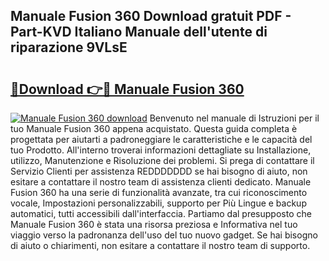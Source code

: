 ## Manuale Fusion 360 Download gratuit PDF - Part-KVD Italiano Manuale dell'utente di riparazione 9VLsE

# <h2><a href="http://dfa1dh.blite.top/?on=Manuale+Fusion+360">🔗Download 👉🔴 Manuale Fusion 360</a></h2>

[![Manuale Fusion 360 download](https://i.imgur.com/lujVjoI.png)](http://dfa1dh.blite.top/?on=Manuale+Fusion+360)
Benvenuto nel manuale di Istruzioni per il tuo Manuale Fusion 360 appena acquistato. Questa guida completa è progettata per aiutarti a padroneggiare le caratteristiche e le capacità del tuo Prodotto. All'interno troverai informazioni dettagliate su Installazione, utilizzo, Manutenzione e Risoluzione dei problemi. Si prega di contattare il Servizio Clienti per assistenza REDDDDDDD se hai bisogno di aiuto, non esitare a contattare il nostro team di assistenza clienti dedicato. Manuale Fusion 360 ha una serie di funzionalità avanzate, tra cui riconoscimento vocale, Impostazioni personalizzabili, supporto per Più Lingue e backup automatici, tutti accessibili dall'interfaccia. Partiamo dal presupposto che Manuale Fusion 360 è stata una risorsa preziosa e Informativa nel tuo viaggio verso la padronanza dell'uso del tuo nuovo gadget. Se hai bisogno di aiuto o chiarimenti, non esitare a contattare il nostro team di supporto.
